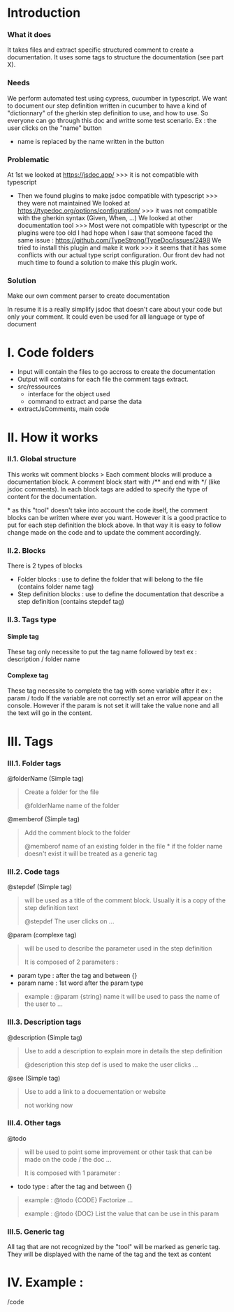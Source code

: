 # Introduction
### What it does  
It takes files and extract specific structured comment to create a documentation.
It uses some tags to structure the documentation (see part X).

### Needs
We perform automated test using cypress, cucumber in typescript.
We want to document our step definition written in cucumber to have a kind of "dictionnary" of the gherkin step definition to use, and how to use.
So everyone can go through this doc and writte some test scenario.
Ex : the user clicks on the "name" button 
* name is replaced by the name written in the button

### Problematic
At 1st we looked at https://jsdoc.app/  >>> it is not compatible with typescript
* Then we found plugins to make jsdoc compatible with typescript >>> they were not maintained
We looked at https://typedoc.org/options/configuration/ >>> it was not compatible with the gherkin syntax (Given, When, ...)
We looked at other documentation tool >>> Most were not compatible with typescript or the plugins were too old
I had hope when I saw that someone faced the same issue : https://github.com/TypeStrong/TypeDoc/issues/2498
We tried to install this plugin and make it work >>> it seems that it has some conflicts with our actual type script configuration.
Our front dev had not much time to found a solution to make this plugin work.

### Solution
Make our own comment parser to create documentation

In resume it is a really simplify jsdoc that doesn't care about your code but only your comment.
It could even be used for all language or type of document


# I. Code folders
* Input will contain the files to go accross to create the documentation
* Output will contains for each file the comment tags extract.
* src/ressources
  * interface for the object used
  * command to extract and parse the data
* extractJsComments, main code

# II. How it works
### II.1. Global structure
This works wit comment blocks > Each comment blocks will produce a documentation block.
A comment block start with /** and end with */ (like jsdoc comments).
In each block tags are added to specify the type of content for the documentation.

\* as this "tool" doesn't take into account the code itself, the comment blocks can be written where ever you want. However it is a good practice to put for each step definition the block above.
In that way it is easy to follow change made on the code and to update the comment accordingly.

### II.2. Blocks
There is 2 types of blocks 
* Folder blocks : use to define the folder that will belong to the file (contains folder name tag)
* Step definition blocks : use to define the documentation that describe a step definition (contains stepdef tag)


### II.3. Tags type
#### Simple tag
These tag only necessite to put the tag name followed by text 
ex : description / folder name 

#### Complexe tag
These tag necessite to complete the tag with some variable after it
ex : param / todo
If the variable are not correctly set an error will appear on the console. However if the param is not set it will take the value none and all the text will go in the content.

# III. Tags
### III.1. Folder tags
@folderName (Simple tag)
> Create a folder for the file
> 
> @folderName name of the folder 

@memberof (Simple tag)
> Add the comment block to the folder
> 
> @memberof name of an existing folder in the file
\* if the folder name doesn't exist it will be treated as a generic tag 

### III.2. Code tags
@stepdef (Simple tag)
> will be used as a title of the comment block. Usually it is a copy of the step definition text
> 
> @stepdef The user clicks on ... 

@param (complexe tag)
> will be used to describe the parameter used in the step definition 
>
> It is composed of 2 parameters :

* param type : after the tag and between {}
* param name : 1st word after the param type

> example : @param {string} name it will be used to pass the name of the user to ...


### III.3. Description tags
@description (Simple tag)
> Use to add a description to explain more in details the step definition
> 
> @description this step def is used to make the user clicks ...

@see (Simple tag)
> Use to add a link to a docuementation or website
> 
> not working now

### III.4. Other tags
@todo 
> will be used to point some improvement or other task that can be made on the code / the doc ...
>
> It is composed with 1 parameter :

* todo type : after the tag and between {}

  
> example : @todo {CODE} Factorize ...
>
> example : @todo {DOC} List the value that can be use in this param

### III.5. Generic tag 
All tag that are not recognized by the "tool" will be marked as generic tag.
They will be displayed with the name of the tag and the text as content


# IV. Example : 
/code







